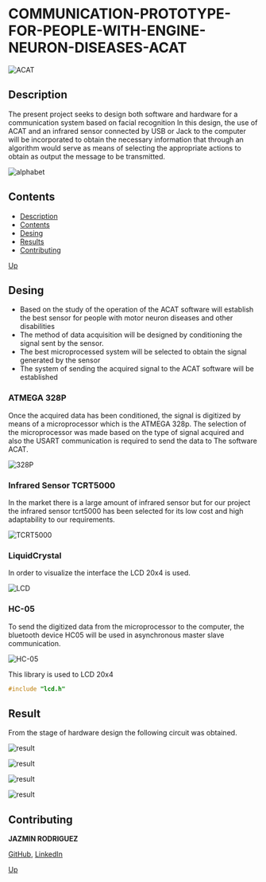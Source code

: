 <a name="top"></a>
# COMMUNICATION-PROTOTYPE-FOR-PEOPLE-WITH-ENGINE-NEURON-DISEASES-ACAT

![ACAT](https://github.com/FreakJazz/COMMUNICATION-PROTOTYPE-FOR-PEOPLE-WITH-ENGINE-NEURON-DISEASES-ACAT-/blob/master/images/ACAT.PNG)

<a name="item1"></a>
## Description

The present project seeks to design both software and hardware for a communication system based on facial recognition In this design, the use of ACAT and an infrared sensor connected by USB or Jack to the computer will be incorporated to obtain the necessary information that through an algorithm would serve as means of selecting the appropriate actions to obtain as output the message to be transmitted.

![alphabet](https://github.com/FreakJazz/COMMUNICATION-PROTOTYPE-FOR-PEOPLE-WITH-ENGINE-NEURON-DISEASES-ACAT-/blob/master/images/alphabet.PNG)

<a name="item2"></a>
## Contents
- [Description](#item1)
- [Contents](#item2)
- [Desing](#item3)
- [Results](#item4)
- [Contributing](#item5)

[Up](#top)

<a name="item3"></a>
## Desing

- Based on the study of the operation of the ACAT software will establish the best sensor for people with motor neuron diseases and other disabilities
- The method of data acquisition will be designed by conditioning the signal sent by the sensor.
- The best microprocessed system will be selected to obtain the signal generated by the sensor
- The system of sending the acquired signal to the ACAT software will be established

### ATMEGA 328P

Once the acquired data has been conditioned, the signal is digitized by means of a microprocessor which is the ATMEGA 328p. The selection of the microprocessor was made based on the type of signal acquired and also the USART communication is required to send the data to The software ACAT.

![328P](https://github.com/FreakJazz/COMMUNICATION-PROTOTYPE-FOR-PEOPLE-WITH-ENGINE-NEURON-DISEASES-ACAT-/blob/master/images/328P.jpg)

### Infrared Sensor TCRT5000

In the market there is a large amount of infrared sensor but for our project the infrared sensor tcrt5000 has been selected for its low cost and high adaptability to our requirements.

![TCRT5000](https://github.com/FreakJazz/COMMUNICATION-PROTOTYPE-FOR-PEOPLE-WITH-ENGINE-NEURON-DISEASES-ACAT-/blob/master/images/infrared-sensor-tcrt5000.PNG)


### LiquidCrystal

In order to visualize the interface the LCD 20x4 is used.

![LCD](https://github.com/FreakJazz/COMMUNICATION-PROTOTYPE-FOR-PEOPLE-WITH-ENGINE-NEURON-DISEASES-ACAT-/blob/master/images/LCD.jpg)

### HC-05

To send the digitized data from the microprocessor to the computer, the bluetooth device HC05 will be used in asynchronous master slave communication.

![HC-05](https://github.com/FreakJazz/COMMUNICATION-PROTOTYPE-FOR-PEOPLE-WITH-ENGINE-NEURON-DISEASES-ACAT-/blob/master/images/HC-05.jpg)

This library is used to LCD 20x4

```C
#include "lcd.h"
```

<a name="item4"></a>
## Result

From the stage of hardware design the following circuit was obtained.

![result](https://github.com/FreakJazz/COMMUNICATION-PROTOTYPE-FOR-PEOPLE-WITH-ENGINE-NEURON-DISEASES-ACAT-/blob/master/images/result.PNG)

![result](https://github.com/FreakJazz/COMMUNICATION-PROTOTYPE-FOR-PEOPLE-WITH-ENGINE-NEURON-DISEASES-ACAT-/blob/master/images/result1.PNG)

![result](https://github.com/FreakJazz/COMMUNICATION-PROTOTYPE-FOR-PEOPLE-WITH-ENGINE-NEURON-DISEASES-ACAT-/blob/master/images/result2.PNG)

![result](https://github.com/FreakJazz/COMMUNICATION-PROTOTYPE-FOR-PEOPLE-WITH-ENGINE-NEURON-DISEASES-ACAT-/blob/master/images/result3.PNG)

<a name="item5"></a>
## Contributing

**JAZMIN RODRIGUEZ** 

[GitHub](https://github.com/FreakJazz), [LinkedIn](https://www.linkedin.com/in/jazm%C3%ADn-rodr%C3%ADguez-80b580133/)

[Up](#top)
